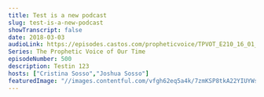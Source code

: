 ```yaml
---
title: Test is a new podcast
slug: test-is-a-new-podcast
showTranscript: false
date: 2018-03-03
audioLink: https://episodes.castos.com/propheticvoice/TPVOT_E210_16_01_02-03_Year_in_Review.mp3
Series: The Prophetic Voice of Our Time
episodeNumber: 500
description: Testin 123
hosts: ["Cristina Sosso","Joshua Sosso"]
featuredImage: "//images.contentful.com/vfgh62eq5a4k/7zmKSP8tkA22YIUYWskyom/4f6819d848139d2b937518df8c3c64b2/bart-larue-314562-unsplash__2_.jpg"
---
```

